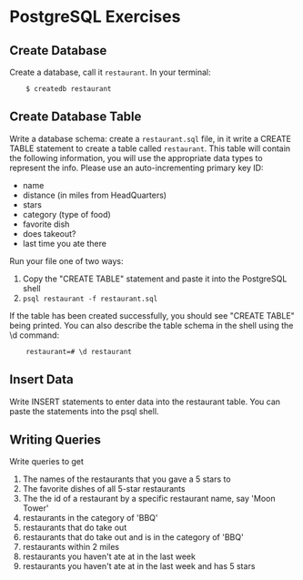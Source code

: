 # PostgreSQL Exercises

## Create Database

Create a database, call it `restaurant`. In your terminal:
        
        $ createdb restaurant

## Create Database Table

Write a database schema: create a `restaurant.sql` file, in it write a CREATE TABLE statement to create a table called `restaurant`. This table will contain the following information, you will use the appropriate data types to represent the info. Please use an auto-incrementing primary key ID:

* name
* distance (in miles from HeadQuarters)
* stars
* category (type of food)
* favorite dish
* does takeout?
* last time you ate there

Run your file one of two ways:

1. Copy the "CREATE TABLE" statement and paste it into the PostgreSQL shell
2. `psql restaurant -f restaurant.sql`

If the table has been created successfully, you should see "CREATE TABLE" being printed. You can also describe the table schema in the shell using the \d command:

        restaurant=# \d restaurant

## Insert Data

Write INSERT statements to enter data into the restaurant table. You can paste the statements into the psql shell.

## Writing Queries

Write queries to get

1. The names of the restaurants that you gave a 5 stars to
2. The favorite dishes of all 5-star restaurants
3. The the id of a restaurant by a specific restaurant name, say 'Moon Tower'
4. restaurants in the category of 'BBQ'
5. restaurants that do take out
6. restaurants that do take out and is in the category of 'BBQ'
7. restaurants within 2 miles
8. restaurants you haven't ate at in the last week
9. restaurants you haven't ate at in the last week and has 5 stars